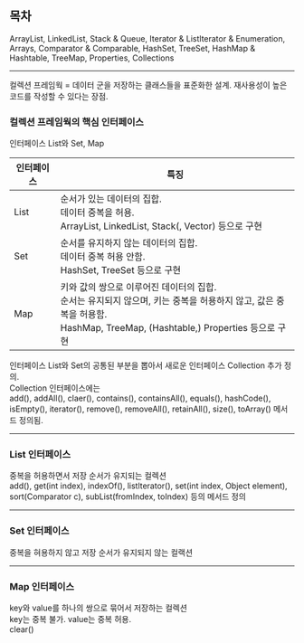 <h2>목차</h2>  
ArrayList,   
LinkedList,  
Stack & Queue,  
Iterator & Listlterator & Enumeration,  
Arrays,  
Comparator & Comparable,  
HashSet,  
TreeSet,  
HashMap & Hashtable,  
TreeMap,  
Properties,  
Collections  

-------------

컬렉션 프레임웍 = 데이터 군을 저장하는 클래스들을 표준화한 설계. 재사용성이 높은 코드를 작성할 수 있다는 장점.  
  
<h3>컬렉션 프레임웍의 핵심 인터페이스</h3>
인터페이스 List와 Set, Map  
<table>
  <thead>
    <tr>
      <th>인터페이스</th>
      <th>특징</th>
    </tr>
  </thead>
  <tbody>
    <tr>
      <td>List</td>
      <td>순서가 있는 데이터의 집합.<br> 데이터 중복을 허용.<br> ArrayList, LinkedList, Stack(, Vector) 등으로 구현</td>
    </tr>
    <tr>
      <td>Set</td>
      <td>순서를 유지하지 않는 데이터의 집합.<br> 데이터 중복 허용 안함.<br> HashSet, TreeSet 등으로 구현</td>
    </tr>
    <tr>
      <td>Map</td>
      <td>키와 값의 쌍으로 이루어진 데이터의 집합.<br> 순서는 유지되지 않으며, 키는 중복을 허용하지 않고, 값은 중복을 허용함.<br> HashMap, TreeMap, (Hashtable,) Properties 등으로 구현</td>
    </tr>
  </tbody>
</table>
인터페이스 List와 Set의 공통된 부분을 뽑아서 새로운 인터페이스 Collection 추가 정의.<br>
Collection 인터페이스에는<br> add(), addAll(), claer(), contains(), containsAll(), equals(), hashCode(), isEmpty(), iterator(), remove(), removeAll(), retainAll(), size(), toArray() 메서드 정의됨.<br>

--------------------

<h3>List 인터페이스</h3>
중복을 허용하면서 저장 순서가 유지되는 컬렉션<br>
add(), get(int index), indexOf(), listlterator(), set(int index, Object element), sort(Comparator c), subList(fromIndex, toIndex) 등의 메서드 정의<br>

--------------------

<h3>Set 인터페이스</h3>
중복을 혀용하지 않고 저장 순서가 유지되지 않는 컬랙션<br>

--------------------

<h3>Map 인터페이스</h3>
key와 value를 하나의 쌍으로 묶어서 저장하는 컬렉션<br>
key는 중복 불가. value는 중복 허용.<br>
clear()













